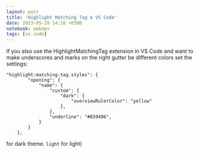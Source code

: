 ```yaml
---
layout: post
title: 'Highlight Matching Tag в VS Code'
date: 2023-05-29 14:18 +0300
notebook: webdev
tags: [vs code]
---
```

If you also use the HighlightMatchingTag extension in VS Code and want to make underscores and marks on the right gutter be different colors set the settings:
```
"highlight-matching-tag.styles": {
        "opening": {
            "name": {
                "custom": {
                    "dark": {
                        "overviewRulerColor": "yellow"
                    },
                },
                "underline": "#839496",
            }
        }
    },
```
for dark theme. `light` for light)